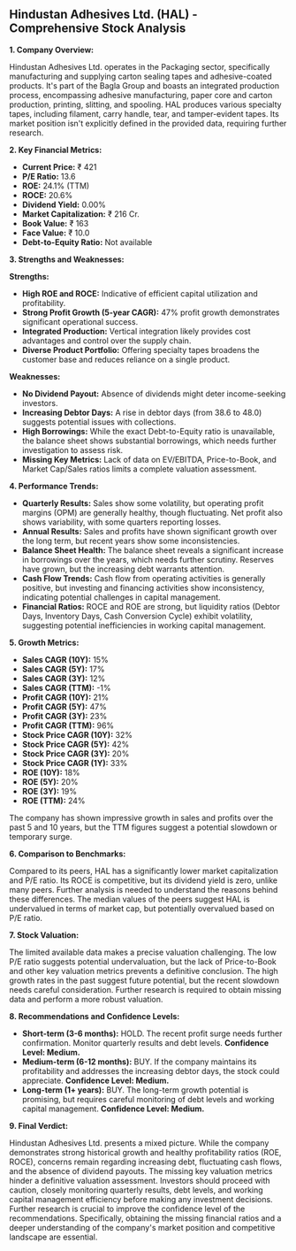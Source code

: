 ## Hindustan Adhesives Ltd. (HAL) - Comprehensive Stock Analysis

**1. Company Overview:**

Hindustan Adhesives Ltd. operates in the Packaging sector, specifically manufacturing and supplying carton sealing tapes and adhesive-coated products.  It's part of the Bagla Group and boasts an integrated production process, encompassing adhesive manufacturing, paper core and carton production, printing, slitting, and spooling.  HAL produces various specialty tapes, including filament, carry handle, tear, and tamper-evident tapes.  Its market position isn't explicitly defined in the provided data, requiring further research.


**2. Key Financial Metrics:**

* **Current Price:** ₹ 421
* **P/E Ratio:** 13.6
* **ROE:** 24.1% (TTM)
* **ROCE:** 20.6%
* **Dividend Yield:** 0.00%
* **Market Capitalization:** ₹ 216 Cr.
* **Book Value:** ₹ 163
* **Face Value:** ₹ 10.0
* **Debt-to-Equity Ratio:** Not available


**3. Strengths and Weaknesses:**

**Strengths:**

* **High ROE and ROCE:**  Indicative of efficient capital utilization and profitability.
* **Strong Profit Growth (5-year CAGR):**  47% profit growth demonstrates significant operational success.
* **Integrated Production:**  Vertical integration likely provides cost advantages and control over the supply chain.
* **Diverse Product Portfolio:**  Offering specialty tapes broadens the customer base and reduces reliance on a single product.

**Weaknesses:**

* **No Dividend Payout:**  Absence of dividends might deter income-seeking investors.
* **Increasing Debtor Days:**  A rise in debtor days (from 38.6 to 48.0) suggests potential issues with collections.
* **High Borrowings:**  While the exact Debt-to-Equity ratio is unavailable, the balance sheet shows substantial borrowings, which needs further investigation to assess risk.
* **Missing Key Metrics:**  Lack of data on EV/EBITDA, Price-to-Book, and Market Cap/Sales ratios limits a complete valuation assessment.


**4. Performance Trends:**

* **Quarterly Results:** Sales show some volatility, but operating profit margins (OPM) are generally healthy, though fluctuating.  Net profit also shows variability, with some quarters reporting losses.
* **Annual Results:**  Sales and profits have shown significant growth over the long term, but recent years show some inconsistencies.
* **Balance Sheet Health:**  The balance sheet reveals a significant increase in borrowings over the years, which needs further scrutiny.  Reserves have grown, but the increasing debt warrants attention.
* **Cash Flow Trends:**  Cash flow from operating activities is generally positive, but investing and financing activities show inconsistency, indicating potential challenges in capital management.
* **Financial Ratios:**  ROCE and ROE are strong, but liquidity ratios (Debtor Days, Inventory Days, Cash Conversion Cycle) exhibit volatility, suggesting potential inefficiencies in working capital management.


**5. Growth Metrics:**

* **Sales CAGR (10Y):** 15%
* **Sales CAGR (5Y):** 17%
* **Sales CAGR (3Y):** 12%
* **Sales CAGR (TTM):** -1%
* **Profit CAGR (10Y):** 21%
* **Profit CAGR (5Y):** 47%
* **Profit CAGR (3Y):** 23%
* **Profit CAGR (TTM):** 96%
* **Stock Price CAGR (10Y):** 32%
* **Stock Price CAGR (5Y):** 42%
* **Stock Price CAGR (3Y):** 20%
* **Stock Price CAGR (1Y):** 33%
* **ROE (10Y):** 18%
* **ROE (5Y):** 20%
* **ROE (3Y):** 19%
* **ROE (TTM):** 24%

The company has shown impressive growth in sales and profits over the past 5 and 10 years, but the TTM figures suggest a potential slowdown or temporary surge.


**6. Comparison to Benchmarks:**

Compared to its peers, HAL has a significantly lower market capitalization and P/E ratio.  Its ROCE is competitive, but its dividend yield is zero, unlike many peers.  Further analysis is needed to understand the reasons behind these differences.  The median values of the peers suggest HAL is undervalued in terms of market cap, but potentially overvalued based on P/E ratio.


**7. Stock Valuation:**

The limited available data makes a precise valuation challenging.  The low P/E ratio suggests potential undervaluation, but the lack of Price-to-Book and other key valuation metrics prevents a definitive conclusion.  The high growth rates in the past suggest future potential, but the recent slowdown needs careful consideration.  Further research is required to obtain missing data and perform a more robust valuation.


**8. Recommendations and Confidence Levels:**

* **Short-term (3-6 months):** HOLD.  The recent profit surge needs further confirmation.  Monitor quarterly results and debt levels.  **Confidence Level: Medium.**
* **Medium-term (6-12 months):** BUY.  If the company maintains its profitability and addresses the increasing debtor days, the stock could appreciate.  **Confidence Level: Medium.**
* **Long-term (1+ years):** BUY.  The long-term growth potential is promising, but requires careful monitoring of debt levels and working capital management.  **Confidence Level: Medium.**


**9. Final Verdict:**

Hindustan Adhesives Ltd. presents a mixed picture.  While the company demonstrates strong historical growth and healthy profitability ratios (ROE, ROCE), concerns remain regarding increasing debt, fluctuating cash flows, and the absence of dividend payouts.  The missing key valuation metrics hinder a definitive valuation assessment.  Investors should proceed with caution, closely monitoring quarterly results, debt levels, and working capital management efficiency before making any investment decisions.  Further research is crucial to improve the confidence level of the recommendations.  Specifically, obtaining the missing financial ratios and a deeper understanding of the company's market position and competitive landscape are essential.
